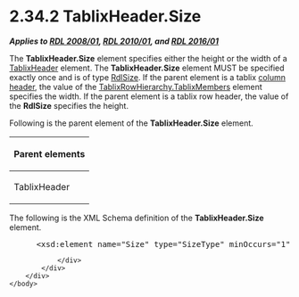 <html dir="LTR" xmlns:mshelp="http://msdn.microsoft.com/mshelp" xmlns:ddue="http://ddue.schemas.microsoft.com/authoring/2003/5" xmlns:xlink="http://www.w3.org/1999/xlink" xmlns:tool="http://www.microsoft.com/tooltip">
    <head>
        <meta http-equiv="Content-Type" content="text/html; CHARSET=utf-8"></meta>
        <meta name="save" content="history"></meta>
        <title>2.34.2 TablixHeader.Size</title>
        <xml>
            <mshelp:toctitle title="2.34.2 TablixHeader.Size"></mshelp:toctitle>
            <mshelp:rltitle title="[MS-RDL]: TablixHeader.Size"></mshelp:rltitle>
            <mshelp:keyword index="A" term="533f8462-8de0-48eb-a389-a1eaff98ac94"></mshelp:keyword>
            <mshelp:attr name="DCSext.ContentType" value="open specification"></mshelp:attr>
            <mshelp:attr name="AssetID" value="533f8462-8de0-48eb-a389-a1eaff98ac94"></mshelp:attr>
            <mshelp:attr name="TopicType" value="kbRef"></mshelp:attr>
            <mshelp:attr name="DCSext.Title" value="[MS-RDL]: TablixHeader.Size" />
        </xml>
    </head>
    <body>
        <div id="header">
            <h1 class="heading">2.34.2 TablixHeader.Size</h1>
        </div>
        <div id="mainSection">
            <div id="mainBody">
                <div id="allHistory" class="saveHistory"></div>
                <div id="sectionSection0" class="section" name="collapseableSection">
                    

<p><b><i>Applies to </i></b><a href="1e855f94-4617-47e4-b89e-0856c6cb420f.md"><b><i>RDL 2008/01</i></b></a><b><i>,
</i></b><a href="3428e690-a348-4ec7-8a6a-8efb42d2cdee.md"><b><i>RDL 2010/01</i></b></a><b><i>,
and </i></b><a href="52ce3983-2bfc-4e72-9359-42aaf5fe4509.md"><b><i>RDL 2016/01</i></b></a></p>

<p>The <b>TablixHeader.Size</b> element specifies either the
height or the width of a <a href="ac71f119-59be-471b-9316-e95b931402cb.md">TablixHeader</a>
element. The <b>TablixHeader.Size</b> element MUST be specified exactly once
and is of type <a href="b40c092e-4fe5-4f7b-a0bf-c98df1361c90.md">RdlSize</a>.
If the parent element is a tablix <a href="b2482b3f-74ab-4ca8-a9e5-c07955011743.md#gt_b44f1311-4a23-47b8-95a3-71a765d42c80">column header</a>, the value of
the <a href="cce5dbcd-8966-44d5-9cfc-26d0c733b3a1.md">TablixRowHierarchy.TablixMembers</a>
element specifies the width. If the parent element is a tablix row header, the
value of the <b>RdlSize</b> specifies the height.</p>

<p>Following is the parent element of the <b>TablixHeader.Size</b>
element.</p>

<table>
 <thead>
  <tr>
   <th>
   <p>Parent elements</p>
   </th>
  </tr>
 </thead>
 <tr>
  <td>
  <p>TablixHeader</p>
  </td>
 </tr>
</table>

<p>The following is the XML Schema definition of the <b>TablixHeader.Size</b>
element.</p>

<dl>
<dd>
<div><pre> &lt;xsd:element name=&quot;Size&quot; type=&quot;SizeType&quot; minOccurs=&quot;1&quot; maxOccurs=&quot;1&quot; /&gt;
</pre></div>
</dd></dl>


                </div>
            </div>
        </div>
    </body>
</html>